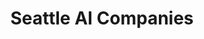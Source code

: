 ---
title: "Seattle AI Companies"
excerpt: "List of AI companies in Seattle."
type: collection
heat: 9342

query: item.locations contains 'Seattle, WA'

topics:
  - AI

images:
  - url: https://upload.wikimedia.org/wikipedia/commons/thumb/a/ab/Downtown_Seattle_2.JPG/1200px-Downtown_Seattle_2.JPG
    width: 1200
    height: 900
    title: Seattle
---